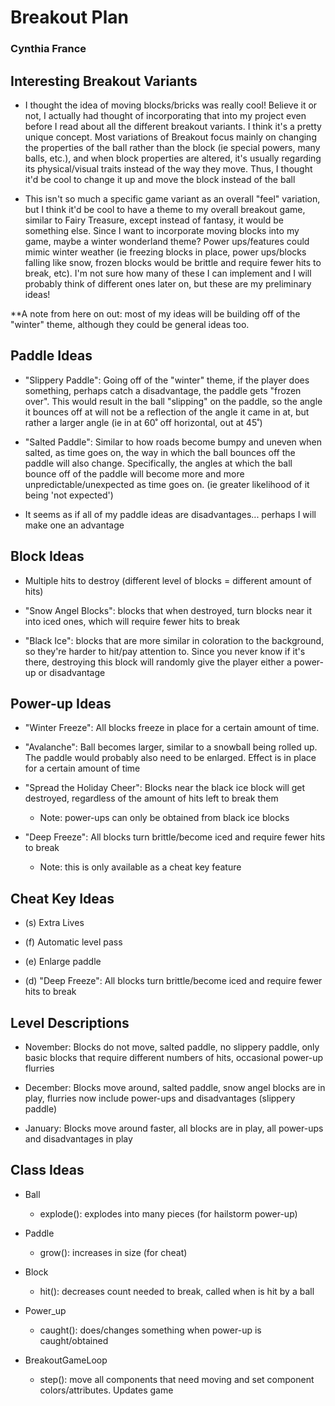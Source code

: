 # Breakout Plan
### Cynthia France


## Interesting Breakout Variants

 * I thought the idea of moving blocks/bricks was really cool! Believe it or not, I actually had
    thought of incorporating that into my project even before I read about all the different 
    breakout variants. I think it's a pretty unique concept. Most variations of Breakout 
    focus mainly on changing the properties of the ball rather than the block (ie special powers,
    many balls, etc.), and when block properties are altered, it's usually regarding its physical/visual
    traits instead of the way they move. Thus, I thought it'd be cool to change it up and move the 
    block instead of the ball

 * This isn't so much a specific game variant as an overall "feel" variation, but I think it'd be 
    cool to have a theme to my overall breakout game, similar to Fairy Treasure, except instead
    of fantasy, it would be something else. Since I want to incorporate moving blocks into my game,
    maybe a winter wonderland theme? Power ups/features could mimic winter weather (ie freezing 
    blocks in place, power ups/blocks falling like snow, frozen blocks would be brittle and require
    fewer hits to break, etc). I'm not sure how many of these I can implement and I will probably 
    think of different ones later on, but these are my preliminary ideas!

**A note from here on out: most of my ideas will be building off of the "winter" theme, although they
could be general ideas too.

## Paddle Ideas

 * "Slippery Paddle": Going off of the "winter" theme, if the player does something, perhaps 
    catch a disadvantage, the paddle gets "frozen over". This would result in the ball 
    "slipping" on the paddle, so the angle it bounces off at will not be a reflection of the 
    angle it came in at, but rather a larger angle (ie in at 60˚ off horizontal, out at 45˚)

 * "Salted Paddle": Similar to how roads become bumpy and uneven when salted, as time goes on,
    the way in which the ball bounces off the paddle will also change. Specifically, the angles
    at which the ball bounce off of the paddle will become more and more unpredictable/unexpected
    as time goes on. (ie greater likelihood of it being 'not expected')
 * It seems as if all of my paddle ideas are disadvantages... perhaps I will make one an advantage
 

## Block Ideas

 * Multiple hits to destroy (different level of blocks = different amount of hits)

 * "Snow Angel Blocks": blocks that when destroyed, turn blocks near it into iced ones, which
    will require fewer hits to break

 * "Black Ice": blocks that are more similar in coloration to the background, so they're harder
    to hit/pay attention to. Since you never know if it's there, destroying this block will randomly
    give the player either a power-up or disadvantage


## Power-up Ideas

 * "Winter Freeze": All blocks freeze in place for a certain amount of time. 

 * "Avalanche": Ball becomes larger, similar to a snowball being rolled up. The paddle would probably
    also need to be enlarged. Effect is in place for a certain amount of time

 * "Spread the Holiday Cheer": Blocks near the black ice block will get destroyed, regardless of 
   the amount of hits left to break them
   * Note: power-ups can only be obtained from black ice blocks

 * "Deep Freeze": All blocks turn brittle/become iced and require fewer hits to break
   * Note: this is only available as a cheat key feature


## Cheat Key Ideas

 * (s) Extra Lives

 * (f) Automatic level pass

 * (e) Enlarge paddle

 * (d) "Deep Freeze": All blocks turn brittle/become iced and require fewer hits to break


## Level Descriptions

 * November: Blocks do not move, salted paddle, no slippery paddle, only basic blocks that
    require different numbers of hits, occasional power-up flurries

 * December: Blocks move around, salted paddle, snow angel blocks are in play, flurries now include
    power-ups and disadvantages (slippery paddle)

 * January: Blocks move around faster, all blocks are in play, all power-ups and disadvantages
    in play


## Class Ideas

 * Ball
   * explode(): explodes into many pieces (for hailstorm power-up)

 * Paddle
   * grow(): increases in size (for cheat)

 * Block
   * hit(): decreases count needed to break, called when is hit by a ball

 * Power_up
   * caught(): does/changes something when power-up is caught/obtained
 
 * BreakoutGameLoop
   * step(): move all components that need moving and set component colors/attributes. 
     Updates game

